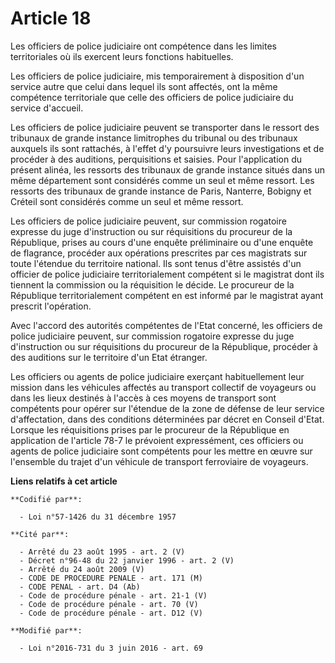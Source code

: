 # Article 18

Les officiers de police judiciaire ont compétence dans les limites territoriales où ils exercent leurs fonctions
habituelles. 

Les officiers de police judiciaire, mis temporairement à disposition d'un service autre que celui dans lequel ils sont
affectés, ont la même compétence territoriale que celle des officiers de police judiciaire du service d'accueil.

Les officiers de police judiciaire peuvent se transporter dans le ressort des tribunaux de grande instance limitrophes du
tribunal ou des tribunaux auxquels ils sont rattachés, à l'effet d'y poursuivre leurs investigations et de procéder à des
auditions, perquisitions et saisies. Pour l'application du présent alinéa, les ressorts des tribunaux de grande instance
situés dans un même département sont considérés comme un seul et même ressort. Les ressorts des tribunaux de grande instance
de Paris, Nanterre, Bobigny et Créteil sont considérés comme un seul et même ressort. 

Les officiers de police judiciaire peuvent, sur commission rogatoire expresse du juge d'instruction ou sur réquisitions du
procureur de la République, prises au cours d'une enquête préliminaire ou d'une enquête de flagrance, procéder aux opérations
prescrites par ces magistrats sur toute l'étendue du territoire national. Ils sont tenus d'être assistés d'un officier de
police judiciaire territorialement compétent si le magistrat dont ils tiennent la commission ou la réquisition le décide. Le
procureur de la République territorialement compétent en est informé par le magistrat ayant prescrit l'opération. 

Avec l'accord des autorités compétentes de l'Etat concerné, les officiers de police judiciaire peuvent, sur commission
rogatoire expresse du juge d'instruction ou sur réquisitions du procureur de la République, procéder à des auditions sur le
territoire d'un Etat étranger. 

Les officiers ou agents de police judiciaire exerçant habituellement leur mission dans les véhicules affectés au transport
collectif de voyageurs ou dans les lieux destinés à l'accès à ces moyens de transport sont compétents pour opérer sur
l'étendue de la zone de défense de leur service d'affectation, dans des conditions déterminées par décret en Conseil d'Etat.
Lorsque les réquisitions prises par le procureur de la République en application de l'article 78-7 le prévoient expressément,
ces officiers ou agents de police judiciaire sont compétents pour les mettre en œuvre sur l'ensemble du trajet d'un véhicule
de transport ferroviaire de voyageurs.

**Liens relatifs à cet article**

	**Codifié par**:

	  - Loi n°57-1426 du 31 décembre 1957

	**Cité par**:

	  - Arrêté du 23 août 1995 - art. 2 (V)
	  - Décret n°96-48 du 22 janvier 1996 - art. 2 (V)
	  - Arrêté du 24 août 2009 (V)
	  - CODE DE PROCEDURE PENALE - art. 171 (M)
	  - CODE PENAL - art. D4 (Ab)
	  - Code de procédure pénale - art. 21-1 (V)
	  - Code de procédure pénale - art. 70 (V)
	  - Code de procédure pénale - art. D12 (V)

	**Modifié par**:

	  - Loi n°2016-731 du 3 juin 2016 - art. 69
